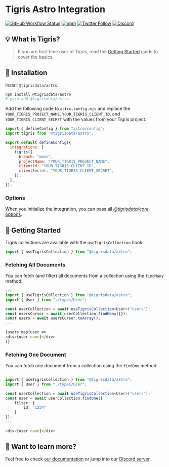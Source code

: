 # Tigris Astro Integration

[![GitHub Workflow Status](https://img.shields.io/github/actions/workflow/status/tigrisdata/tigris-astro/CI?label=build&logo=github)](https://github.com/tigrisdata/tigris-astro/actions/workflows/CI.yml) [![npm](https://img.shields.io/npm/v/@tigrisdata/astro)](https://www.npmjs.com/package/@tigrisdata/astro) [![Twitter Follow](https://img.shields.io/twitter/follow/tigrisdata?style=social)](https://twitter.com/tigrisdata) [![Discord](https://img.shields.io/discord/1033842669983633488?color=%23596fff&label=Discord&logo=discord&logoColor=%23ffffff)](https://tigris.dev/discord)

## 💡 What is Tigris?

> If you are first-time user of Tigris, read the [Getting Started](https://www.tigrisdata.com/docs/quickstarts/quickstart-typescript/?utm_source=github.com&utm_medium=readme&utm_campaign=storyblok-astro) guide to cover the basics.

## 🔨 Installation

Install `@tigrisdata/astro`:

```bash
npm install @tigrisdata/astro
# yarn add @tigrisdata/astro
```

Add the following code to `astro.config.mjs` and replace the `YOUR_TIGRIS_PROJECT_NAME`, `YOUR_TIGRIS_CLIENT_ID`, and `YOUR_TIGRIS_CLIENT_SECRET` with the values from your Tigris project.

```js
import { defineConfig } from "astro/config";
import tigris from "@tigrisdata/astro";

export default defineConfig({
  integrations: [
    tigris({
      branch: "main",
      projectName: "YOUR_TIGRIS_PROJECT_NAME",
      clientId: "YOUR_TIGRIS_CLIENT_ID",
      clientSecret: "YOUR_TIGRIS_CLIENT_SECRET",
    }),
  ],
});
```

### Options

When you initialize the integration, you can pass all [_@tigrisdata/core_ options](https://github.com/tigrisdata/tigris-client-ts/blob/3db0f1383f8d384f726ff9a836535a58298127f5/src/tigris.ts#L45).

## 🚀 Getting Started

Tigris collections are available with the `useTigrisCollection` hook:

```ts
import { useTigrisCollection } from "@tigrisdata/astro";
```

### Fetching All Documents

You can fetch (and filter) all documents from a collection using the `findMany` method:

```ts
---
import { useTigrisCollection } from "@tigrisdata/astro";
import { User } from "./types/User";

const userCollection = await useTigrisCollection<User>("users");
const usersCursor = await userCollection.findMany({});
const users = await usersCursor.toArray();
---

{users.map(user =>
<div>{user.name}</div>
)}
```

### Fetching One Document

You can fetch one document from a collection using the `findOne` method:

```ts
---
import { useTigrisCollection } from "@tigrisdata/astro";
import { User } from "./types/User";

const userCollection = await useTigrisCollection<User>("users");
const user = await userCollection.findOne({
    filter: {
        id: "1234"
    }
});
---

<div>{user.name}</div>
```

## 👀 Want to learn more?

Feel free to check [our documentation](https://www.tigrisdata.com/docs/) or jump into our [Discord server](https://tigris.dev/discord).

